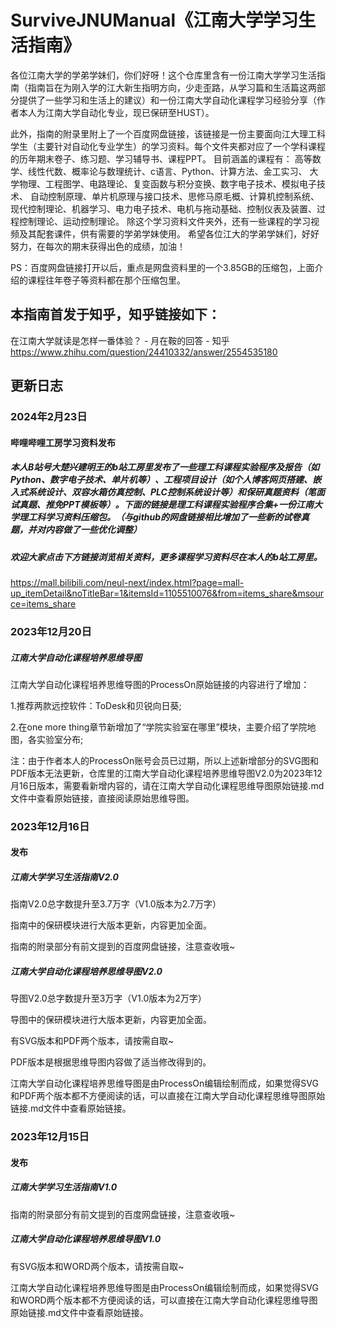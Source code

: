 # SurviveJNUManual《江南大学学习生活指南》
各位江南大学的学弟学妹们，你们好呀！这个仓库里含有一份江南大学学习生活指南（指南旨在为刚入学的江大新生指明方向，少走歪路，从学习篇和生活篇这两部分提供了一些学习和生活上的建议）和一份江南大学自动化课程学习经验分享（作者本人为江南大学自动化专业，现已保研至HUST）。

此外，指南的附录里附上了一个百度网盘链接，该链接是一份主要面向江大理工科学生（主要针对自动化专业学生）的学习资料。每个文件夹都对应了一个学科课程的历年期末卷子、练习题、学习辅导书、课程PPT。 目前涵盖的课程有： 高等数学、线性代数、概率论与数理统计、c语言、Python、计算方法、金工实习、 大学物理、工程图学、电路理论、复变函数与积分变换、数字电子技术、模拟电子技术、 自动控制原理、单片机原理与接口技术、思修马原毛概、计算机控制系统、现代控制理论、机器学习、电力电子技术、电机与拖动基础、控制仪表及装置、过程控制理论、运动控制理论。 除这个学习资料文件夹外，还有一些课程的学习视频及其配套课件，供有需要的学弟学妹使用。 希望各位江大的学弟学妹们，好好努力，在每次的期末获得出色的成绩，加油！

PS：百度网盘链接打开以后，重点是网盘资料里的一个3.85GB的压缩包，上面介绍的课程往年卷子等资料都在那个压缩包里。

## 本指南首发于知乎，知乎链接如下：
在江南大学就读是怎样一番体验？ - 月在鞍的回答 - 知乎
https://www.zhihu.com/question/24410332/answer/2554535180

## 更新日志 
### 2024年2月23日
#### 哔哩哔哩工房学习资料发布
##### 本人B站号大楚兴建明王的b站工房里发布了一些理工科课程实验程序及报告（如Python、数字电子技术、单片机等）、工程项目设计（如个人博客网页搭建、嵌入式系统设计、双容水箱仿真控制、PLC控制系统设计等）和保研真题资料（笔面试真题、推免PPT模板等）。下面的链接是理工科课程实验程序合集+一份江南大学理工科学习资料压缩包。（与github的网盘链接相比增加了一些新的试卷真题，并对内容做了一些优化调整）
##### 欢迎大家点击下方链接浏览相关资料，更多课程学习资料尽在本人的b站工房里。
https://mall.bilibili.com/neul-next/index.html?page=mall-up_itemDetail&noTitleBar=1&itemsId=1105510076&from=items_share&msource=items_share

### 2023年12月20日
##### 江南大学自动化课程培养思维导图
江南大学自动化课程培养思维导图的ProcessOn原始链接的内容进行了增加：

1.推荐两款远控软件：ToDesk和贝锐向日葵;

2.在one more thing章节新增加了“学院实验室在哪里”模块，主要介绍了学院地图，各实验室分布;

注：由于作者本人的ProcessOn账号会员已过期，所以上述新增部分的SVG图和PDF版本无法更新，仓库里的江南大学自动化课程培养思维导图V2.0为2023年12月16日版本，需要看新增内容的，请在江南大学自动化课程思维导图原始链接.md文件中查看原始链接，直接阅读原始思维导图。
### 2023年12月16日
#### 发布
##### 江南大学学习生活指南V2.0
指南V2.0总字数提升至3.7万字（V1.0版本为2.7万字）

指南中的保研模块进行大版本更新，内容更加全面。

指南的附录部分有前文提到的百度网盘链接，注意查收哦~

##### 江南大学自动化课程培养思维导图V2.0
导图V2.0总字数提升至3万字（V1.0版本为2万字）

导图中的保研模块进行大版本更新，内容更加全面。

有SVG版本和PDF两个版本，请按需自取~

PDF版本是根据思维导图内容做了适当修改得到的。

江南大学自动化课程培养思维导图是由ProcessOn编辑绘制而成，如果觉得SVG和PDF两个版本都不方便阅读的话，可以直接在江南大学自动化课程思维导图原始链接.md文件中查看原始链接。

### 2023年12月15日
#### 发布
##### 江南大学学习生活指南V1.0
指南的附录部分有前文提到的百度网盘链接，注意查收哦~

##### 江南大学自动化课程培养思维导图V1.0
有SVG版本和WORD两个版本，请按需自取~

江南大学自动化课程培养思维导图是由ProcessOn编辑绘制而成，如果觉得SVG和WORD两个版本都不方便阅读的话，可以直接在江南大学自动化课程思维导图原始链接.md文件中查看原始链接。
